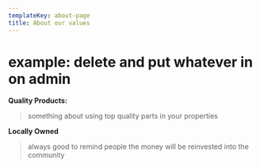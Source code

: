```yaml
---
templateKey: about-page
title: About our values
---
```


# **example: delete and put whatever in on admin**

**Quality Products:**

> something about using top quality parts in your properties

**Locally Owned**

> always good to remind people the money will be reinvested into the community
